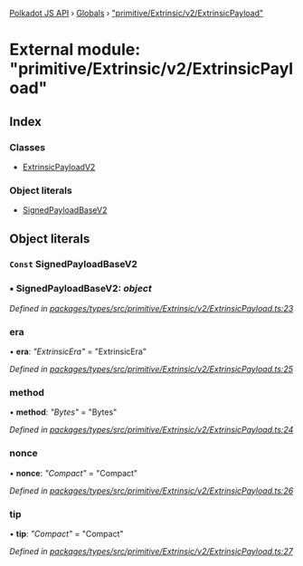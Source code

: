 [Polkadot JS API](../README.md) › [Globals](../globals.md) › ["primitive/Extrinsic/v2/ExtrinsicPayload"](_primitive_extrinsic_v2_extrinsicpayload_.md)

# External module: "primitive/Extrinsic/v2/ExtrinsicPayload"

## Index

### Classes

* [ExtrinsicPayloadV2](../classes/_primitive_extrinsic_v2_extrinsicpayload_.extrinsicpayloadv2.md)

### Object literals

* [SignedPayloadBaseV2](_primitive_extrinsic_v2_extrinsicpayload_.md#const-signedpayloadbasev2)

## Object literals

### `Const` SignedPayloadBaseV2

### ▪ **SignedPayloadBaseV2**: *object*

*Defined in [packages/types/src/primitive/Extrinsic/v2/ExtrinsicPayload.ts:23](https://github.com/polkadot-js/api/blob/20b8cd762d/packages/types/src/primitive/Extrinsic/v2/ExtrinsicPayload.ts#L23)*

###  era

• **era**: *"ExtrinsicEra"* = "ExtrinsicEra"

*Defined in [packages/types/src/primitive/Extrinsic/v2/ExtrinsicPayload.ts:25](https://github.com/polkadot-js/api/blob/20b8cd762d/packages/types/src/primitive/Extrinsic/v2/ExtrinsicPayload.ts#L25)*

###  method

• **method**: *"Bytes"* = "Bytes"

*Defined in [packages/types/src/primitive/Extrinsic/v2/ExtrinsicPayload.ts:24](https://github.com/polkadot-js/api/blob/20b8cd762d/packages/types/src/primitive/Extrinsic/v2/ExtrinsicPayload.ts#L24)*

###  nonce

• **nonce**: *"Compact<Index>"* = "Compact<Index>"

*Defined in [packages/types/src/primitive/Extrinsic/v2/ExtrinsicPayload.ts:26](https://github.com/polkadot-js/api/blob/20b8cd762d/packages/types/src/primitive/Extrinsic/v2/ExtrinsicPayload.ts#L26)*

###  tip

• **tip**: *"Compact<Balance>"* = "Compact<Balance>"

*Defined in [packages/types/src/primitive/Extrinsic/v2/ExtrinsicPayload.ts:27](https://github.com/polkadot-js/api/blob/20b8cd762d/packages/types/src/primitive/Extrinsic/v2/ExtrinsicPayload.ts#L27)*
